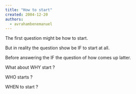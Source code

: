 ```yaml
---
title: "How to start"
created: 2004-12-20
authors: 
  - avrahambenemanuel
---
```


The first question might be how to start.  
  
But in reality the question show be IF to start at all.  
  
Before answering the IF the question of how comes up latter.  
  
What about WHY start ?  
  
WHO starts ?  
  
WHEN to start ?
